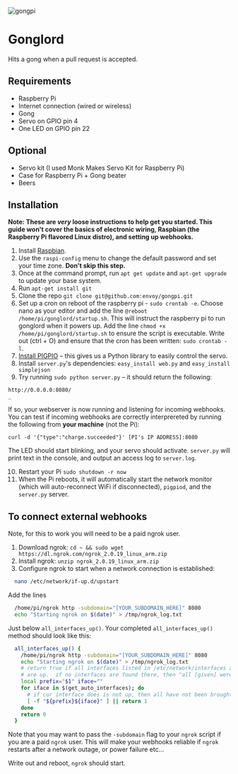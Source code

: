 ![gongpi](http://wellsosaur.us/YIA6/Untitled%20Sketch_bb.png)

# Gonglord

Hits a gong when a pull request is accepted.

## Requirements

* Raspberry Pi
* Internet connection (wired or wireless)
* Gong
* Servo on GPIO pin 4
* One LED on GPIO pin 22

## Optional

* Servo kit (I used Monk Makes Servo Kit for Raspberry Pi)
* Case for Raspberry Pi + Gong beater
* Beers

## Installation

**Note: These are *very* loose instructions to help get you started. This guide won't cover the basics of electronic wiring, Raspbian (the Raspberry Pi flavored Linux distro), and setting up webhooks.**

1. Install [Raspbian](https://www.raspberrypi.org/downloads/raspbian/).
2. Use the `raspi-config` menu to change the default password and set your time zone. **Don't skip this step.**
3. Once at the command prompt, run `apt get update` and `apt-get upgrade` to update your base system.
4. Run `apt-get install git`
5. Clone the repo `git clone git@github.com:envoy/gongpi.git`
6. Set up a cron on reboot of the raspberry pi - `sudo crontab -e`. Choose nano as your editor and add the line `@reboot /home/pi/gonglord/startup.sh`. This will instruct the raspberry pi to run gonglord when it powers up. Add the line `chmod +x /home/pi/gonglord/startup.sh` to ensure the script is executable. Write out (ctrl + O) and ensure that the cron has been written: `sudo crontab -l`.
7. [Install PIGPIO](http://abyz.co.uk/rpi/pigpio/download.html) – this gives us a Python library to easily control the servo.
8. Install `server.py`'s dependencies: `easy_install web.py` and `easy_install simplejson`
9. Try running `sudo python server.py` – it should return the following:

  ```
  http://0.0.0.0:8080/
  _
  ```

  If so, your webserver is now running and listening for incoming webhooks. You can test if incoming webhooks are correctly interprereted by running the following from **your machine** (not the Pi):

  ```
  curl -d '{"type":"charge.succeeded"}' [PI's IP ADDRESS]:8080
  ```

  The LED should start blinking, and your servo should activate. `server.py` will print text in the console, and output an access log to `server.log`.

10. Restart your Pi `sudo shutdown -r now`
11. When the Pi reboots, it will automatically start the network monitor (which will auto-reconnect WiFi if disconnected), `pigpiod`, and the `server.py` server.

## To connect external webhooks

Note, for this to work you will need to be a paid ngrok user.

1. Download ngrok: `cd ~ && sudo wget https://dl.ngrok.com/ngrok_2.0.19_linux_arm.zip`
2. Install ngrok: `unzip ngrok_2.0.19_linux_arm.zip`
3. Configure ngrok to start when a network connection is established:

  ```bash
    nano /etc/network/if-up.d/upstart
  ```

  Add the lines

  ```bash
    /home/pi/ngrok http -subdomain="[YOUR_SUBDOMAIN_HERE]" 8080
    echo "Starting ngrok on $(date)" > /tmp/ngrok_log.txt
  ```

  Just below `all_interfaces_up()`. Your completed `all_interfaces_up()` method should look like this:

  ```bash
    all_interfaces_up() {
      /home/pi/ngrok http -subdomain="[YOUR_SUBDOMAIN_HERE]" 8080
      echo "Starting ngrok on $(date)" > /tmp/ngrok_log.txt
      # return true if all interfaces listed in /etc/network/interfaces as 'auto'
      # are up.  if no interfaces are found there, then "all [given] were up"
      local prefix="$1" iface=""
      for iface in $(get_auto_interfaces); do
        # if cur interface does is not up, then all have not been brought up
        [ -f "${prefix}${iface}" ] || return 1
      done
      return 0
    }
  ```

  Note that you may want to pass the `-subdomain` flag to your `ngrok` script if you are a paid `ngrok` user. This will make your webhooks reliable if `ngrok` restarts after a network outage, or power failure etc...

  Write out and reboot, `ngrok` should start.
